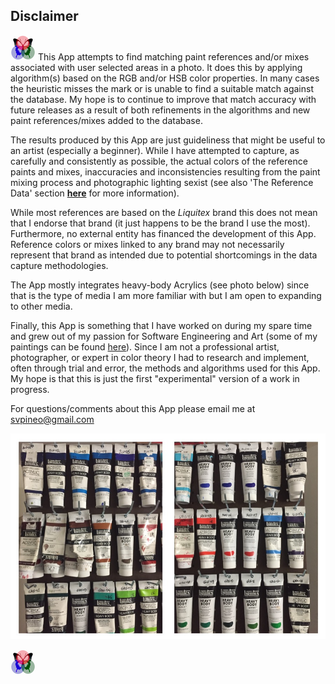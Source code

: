 ## Disclaimer
 
[![RGButterfly Logo](images/RGButterfly_Logo.png)](https://spineo.github.io/RGButterflyDocs/) This App attempts to find matching paint references and/or mixes associated with user selected areas in a photo. It does this by applying algorithm(s) based on the RGB and/or HSB color properties.  In many cases the heuristic misses the mark or is unable to find a suitable match against the database. My hope is to continue to improve that match accuracy with future releases as a result of both refinements in the algorithms and new paint references/mixes added to the database.

The results produced by this App are just guideliness that might be useful to an artist (especially a beginner). While I have attempted to capture, as carefully and consistently as possible, the actual colors of the reference paints and mixes, inaccuracies and inconsistencies resulting from the paint mixing process and photographic lighting sexist (see also 'The Reference Data' section __[here](About.md)__ for more information).

While most references are based on the _Liquitex_ brand this does not mean that I endorse that brand (it just happens to be the brand I use the most). Furthermore, no external entity has financed the development of this App. Reference colors or mixes linked to any brand may not necessarily represent that brand as intended due to potential shortcomings in the data capture methodologies.

The App mostly integrates heavy-body Acrylics (see photo below) since that is the type of media I am more familiar with but I am open to expanding to other media.

Finally, this App is something that I have worked on during my spare time and grew out of my passion for Software Engineering and Art (some of my paintings can be found [here](https://deqi4muztfq55.cloudfront.net/paintings--drawings.html)). Since I am not a professional artist, photographer, or expert in color theory I had to research and implement, often through trial and error, the methods and algorithms used for this App. My hope is that this is just the first "experimental" version of a work in progress.

For questions/comments about this App please email me at [svpineo@gmail.com](mailto:svpineo@gmail.com)

![Paints](images/Paints.jpg)

[![RGButterfly Logo](images/RGButterfly_Logo.png)](https://spineo.github.io/RGButterflyDocs/)
